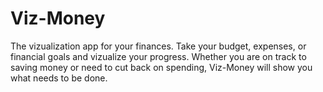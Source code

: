 # Viz-Money
The vizualization app for your finances.  Take your budget, expenses, or financial goals and vizualize your progress.  Whether you are on track to saving money or need to cut back on spending, Viz-Money will show you what needs to be done.
